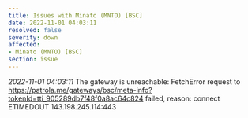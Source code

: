 ```yaml
---
title: Issues with Minato (MNTO) [BSC]
date: 2022-11-01 04:03:11
resolved: false
severity: down
affected:
- Minato (MNTO) [BSC]
section: issue
---
```


*2022-11-01 04:03:11* The gateway is unreachable: FetchError request to https://patrola.me/gateways/bsc/meta-info?tokenId=tti_905289db7f48f0a8ac64c824 failed, reason: connect ETIMEDOUT 143.198.245.114:443